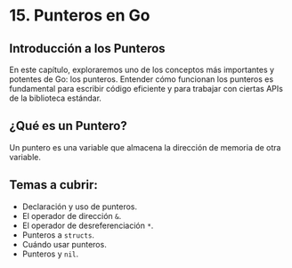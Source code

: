 # 15. Punteros en Go

## Introducción a los Punteros

En este capítulo, exploraremos uno de los conceptos más importantes y potentes de Go: los punteros. Entender cómo funcionan los punteros es fundamental para escribir código eficiente y para trabajar con ciertas APIs de la biblioteca estándar.

## ¿Qué es un Puntero?

Un puntero es una variable que almacena la dirección de memoria de otra variable.

## Temas a cubrir:

- Declaración y uso de punteros.
- El operador de dirección `&`.
- El operador de desreferenciación `*`.
- Punteros a `structs`.
- Cuándo usar punteros.
- Punteros y `nil`.
